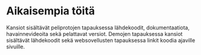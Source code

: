 # Aikaisempia töitä
Kansiot sisältävät peliprotojen tapauksessa lähdekoodit, dokumentaatiota, havainnevideoita sekä pelattavat versiot. Demojen tapauksessa kansiot sisältävät lähdekoodit sekä websovellusten tapauksessa linkit koodia ajaville sivuille.
